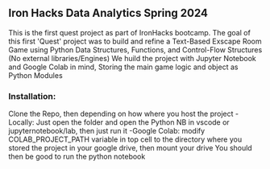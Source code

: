 ## Iron Hacks Data Analytics Spring 2024  

This is the first quest project as part of IronHacks bootcamp.
The goal of this first 'Quest' project was to build and refine a 
Text-Based Exscape Room Game using Python Data Structures, Functions,
and Control-Flow Structures (No external libraries/Engines)
We huild the project with Jupyter Notebook and Google Colab in mind,
Storing the main game logic and object as Python Modules

### Installation:
Clone the Repo, then depending on how where you host the project
-Locally: Just open the folder and open the Python NB in vscode or jupyternotebook/lab, 
 then just run it
-Google Colab: modify COLAB_PROJECT_PATH variable in top cell to the directory 
 where you stored the project in your google drive, then mount your drive
 You should then be good to run the python notebook
